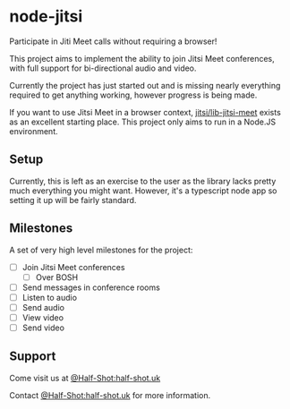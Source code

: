 node-jitsi
==========

Participate in Jiti Meet calls without requiring a browser!

This project aims to implement the ability to join Jitsi Meet conferences,
with full support for bi-directional audio and video.

Currently the project has just started out and is missing nearly everything
required to get anything working, however progress is being made.

If you want to use Jitsi Meet in a browser context, [jitsi/lib-jitsi-meet](https://github.com/jitsi/lib-jitsi-meet) 
exists as an excellent starting place. This project only aims to run in a Node.JS environment.

## Setup

Currently, this is left as an exercise to the user as the library lacks 
pretty much everything you might want. However, it's a typescript node app 
so setting it up will be fairly standard. 

## Milestones

A set of very high level milestones for the project:

- [ ] Join Jitsi Meet conferences
  - [ ] Over BOSH
- [ ] Send messages in conference rooms
- [ ] Listen to audio
- [ ] Send audio
- [ ] View video
- [ ] Send video

## Support

Come visit us at [@Half-Shot:half-shot.uk](https://matrix.to/#/#node-jitsi:half-shot.uk)

Contact [@Half-Shot:half-shot.uk](https://matrix.to/#/@Half-Shot:half-shot.uk) for more information.